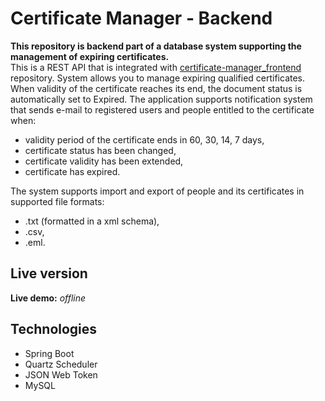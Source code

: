 # Certificate Manager - Backend

**This repository is backend part of a database system supporting the management of expiring certificates.**\
This is a REST API that is integrated with [certificate-manager_frontend](https://github.com/saszotek/certificate-manager_frontend) repository.
System allows you to manage expiring qualified certificates. When validity of the certificate reaches its end, the document status is automatically set to Expired. The application supports notification system that sends e-mail to registered users and people entitled to the certificate when:
- validity period of the certificate ends in 60, 30, 14, 7 days,
- certificate status has been changed,
- certificate validity has been extended,
- certificate has expired.

The system supports import and export of people and its certificates in supported file formats:
- .txt (formatted in a xml schema),
- .csv,
- .eml.

## Live version

**Live demo:** *offline*

## Technologies

- Spring Boot
- Quartz Scheduler
- JSON Web Token
- MySQL
